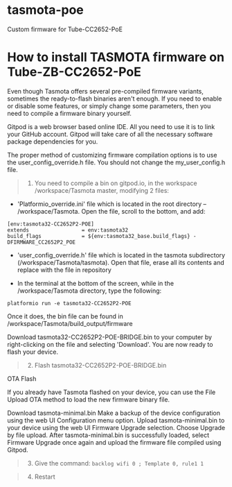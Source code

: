 # tasmota-poe
Custom firmware for Tube-CC2652-PoE

# How to install TASMOTA firmware on Tube-ZB-CC2652-PoE

Even though Tasmota offers several pre-compiled firmware variants, sometimes the ready-to-flash binaries aren't enough. If you need to enable or disable some features, or simply change some parameters, then you need to compile a firmware binary yourself.

Gitpod is a web browser based online IDE. All you need to use it is to link your GitHub account. Gitpod will take care of all the necessary software package dependencies for you.

The proper method of customizing firmware compilation options is to use the user_config_override.h file. You should not change the my_user_config.h file.

> 1. You need to compile a bin on gitpod.io, in the workspace /workspace/Tasmota master, modifying 2 files:

* 'Platformio_override.ini' file which is located in the root directory – /workspace/Tasmota. Open the file, scroll to the bottom, and add:
```
[env:tasmota32-CC2652P2-POE]
extends                 = env:tasmota32
build_flags             = ${env:tasmota32_base.build_flags} -DFIRMWARE_CC2652P2_POE
```


* 'user_config_override.h' file which is located in the tasmota subdirectory (/workspace/Tasmota/tasmota). Open that file, erase all its contents and replace with the file in repository

* In the terminal at the bottom of the screen, while in the /workspace/Tasmota directory, type the following:
```
platformio run -e tasmota32-CC2652P2-POE
```

Once it does, the bin file can be found in /workspace/Tasmota/build_output/firmware

Download tasmota32-CC2652P2-POE-BRIDGE.bin to your computer by right-clicking on the file and selecting 'Download'. You are now ready to flash your device.

> 2. Flash tasmota32-CC2652P2-POE-BRIDGE.bin

OTA Flash

If you already have Tasmota flashed on your device, you can use the File Upload OTA method to load the new firmware binary file.

Download tasmota-minimal.bin
Make a backup of the device configuration using the web UI Configuration menu option.
Upload tasmota-minimal.bin to your device using the web UI Firmware Upgrade selection. Choose Upgrade by file upload.
After tasmota-minimal.bin is successfully loaded, select Firmware Upgrade once again and upload the firmware file compiled using Gitpod.

> 3. Give the command: ```backlog wifi 0 ; Template 0, rule1 1``` 

> 4. Restart
